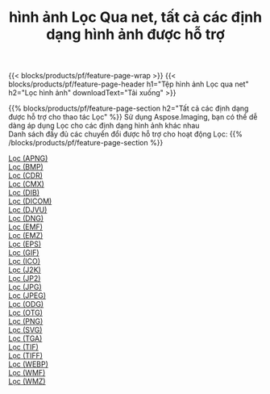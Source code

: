 ﻿---
title: hình ảnh Lọc Qua net, tất cả các định dạng hình ảnh được hỗ trợ 
weight: 3920
url: /vi/net/filter 
lang: vi
langdirlevel: 2
locales: zh-hans,ja,it,ru,de,es,fr,nl,id,lt,pl,pt,vi,tr,ko,zh-hant,ar,hi,th,sv,cs,uk,he
description: Sử dụng Aspose.Imaging, bạn có thể dễ dàng Lọc hình ảnh qua net
---

{{< blocks/products/pf/feature-page-wrap >}}
{{< blocks/products/pf/feature-page-header h1="Tệp hình ảnh Lọc qua net" h2="Lọc hình ảnh" downloadText="Tải xuống" >}}


{{% blocks/products/pf/feature-page-section  h2="Tất cả các định dạng được hỗ trợ cho thao tác Lọc" %}}
Sử dụng Aspose.Imaging, bạn có thể dễ dàng áp dụng Lọc cho các định dạng hình ảnh khác nhau
<br/>
Danh sách đầy đủ các chuyển đổi được hỗ trợ cho hoạt động Lọc:
{{% /blocks/products/pf/feature-page-section %}}
<div class="container-fluid productfamilypage bg-gray">
    <div class="convertypes bg-gray agp-content section">
        <div class="container">
		<div class="row other-converters">
		    <div class='col-md-2 other-converter remove-lp remove-rp'><a href="/imaging/vi/net/filter/apng" >Lọc (APNG)</a></div><div class='col-md-2 other-converter remove-lp remove-rp'><a href="/imaging/vi/net/filter/bmp" >Lọc (BMP)</a></div><div class='col-md-2 other-converter remove-lp remove-rp'><a href="/imaging/vi/net/filter/cdr" >Lọc (CDR)</a></div><div class='col-md-2 other-converter remove-lp remove-rp'><a href="/imaging/vi/net/filter/cmx" >Lọc (CMX)</a></div><div class='col-md-2 other-converter remove-lp remove-rp'><a href="/imaging/vi/net/filter/dib" >Lọc (DIB)</a></div><div class='col-md-2 other-converter remove-lp remove-rp'><a href="/imaging/vi/net/filter/dicom" >Lọc (DICOM)</a></div><div class='col-md-2 other-converter remove-lp remove-rp'><a href="/imaging/vi/net/filter/djvu" >Lọc (DJVU)</a></div><div class='col-md-2 other-converter remove-lp remove-rp'><a href="/imaging/vi/net/filter/dng" >Lọc (DNG)</a></div><div class='col-md-2 other-converter remove-lp remove-rp'><a href="/imaging/vi/net/filter/emf" >Lọc (EMF)</a></div><div class='col-md-2 other-converter remove-lp remove-rp'><a href="/imaging/vi/net/filter/emz" >Lọc (EMZ)</a></div><div class='col-md-2 other-converter remove-lp remove-rp'><a href="/imaging/vi/net/filter/eps" >Lọc (EPS)</a></div><div class='col-md-2 other-converter remove-lp remove-rp'><a href="/imaging/vi/net/filter/gif" >Lọc (GIF)</a></div><div class='col-md-2 other-converter remove-lp remove-rp'><a href="/imaging/vi/net/filter/ico" >Lọc (ICO)</a></div><div class='col-md-2 other-converter remove-lp remove-rp'><a href="/imaging/vi/net/filter/j2k" >Lọc (J2K)</a></div><div class='col-md-2 other-converter remove-lp remove-rp'><a href="/imaging/vi/net/filter/jp2" >Lọc (JP2)</a></div><div class='col-md-2 other-converter remove-lp remove-rp'><a href="/imaging/vi/net/filter/jpg" >Lọc (JPG)</a></div><div class='col-md-2 other-converter remove-lp remove-rp'><a href="/imaging/vi/net/filter/jpeg" >Lọc (JPEG)</a></div><div class='col-md-2 other-converter remove-lp remove-rp'><a href="/imaging/vi/net/filter/odg" >Lọc (ODG)</a></div><div class='col-md-2 other-converter remove-lp remove-rp'><a href="/imaging/vi/net/filter/otg" >Lọc (OTG)</a></div><div class='col-md-2 other-converter remove-lp remove-rp'><a href="/imaging/vi/net/filter/png" >Lọc (PNG)</a></div><div class='col-md-2 other-converter remove-lp remove-rp'><a href="/imaging/vi/net/filter/svg" >Lọc (SVG)</a></div><div class='col-md-2 other-converter remove-lp remove-rp'><a href="/imaging/vi/net/filter/tga" >Lọc (TGA)</a></div><div class='col-md-2 other-converter remove-lp remove-rp'><a href="/imaging/vi/net/filter/tif" >Lọc (TIF)</a></div><div class='col-md-2 other-converter remove-lp remove-rp'><a href="/imaging/vi/net/filter/tiff" >Lọc (TIFF)</a></div><div class='col-md-2 other-converter remove-lp remove-rp'><a href="/imaging/vi/net/filter/webp" >Lọc (WEBP)</a></div><div class='col-md-2 other-converter remove-lp remove-rp'><a href="/imaging/vi/net/filter/wmf" >Lọc (WMF)</a></div><div class='col-md-2 other-converter remove-lp remove-rp'><a href="/imaging/vi/net/filter/wmz" >Lọc (WMZ)</a></div>
                </div>
        </div>
    </div>
</div>
<br/>
